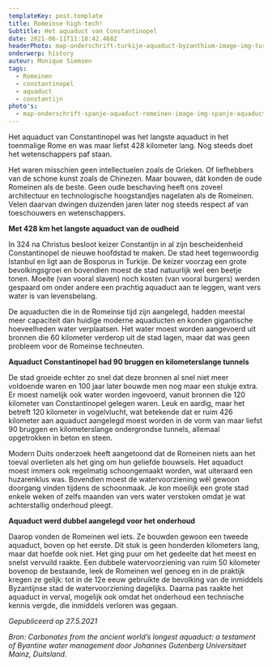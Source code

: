 ```yaml
---
templateKey: post.template
title: Romeinse high-tech!
Subtitle: Het aquaduct van Constantinopel
date: 2021-06-11T11:18:42.468Z
headerPhoto: map-onderschrift-turkije-aquaduct-byzanthium-image-img-turkije-aquaduct-byzanthium-jpg
onderwerp: history
auteur: Monique Siemsen
tags:
  - Romeinen
  - constantinopel
  - aquaduct
  - constantijn
photo's:
  - map-onderschrift-spanje-aquaduct-romeinen-image-img-spanje-aquaduct-romeinen-jpg
---
```

Het aquaduct van Constantinopel was het langste aquaduct in het toenmalige Rome en was maar liefst 428 kilometer lang. Nog steeds doet het wetenschappers paf staan.

Het waren misschien geen intellectuelen zoals de Grieken. Of liefhebbers van de schone kunst zoals de Chinezen. Maar bouwen, dát konden de oude Romeinen als de beste. Geen oude beschaving heeft ons zoveel architectuur en technologische hoogstandjes nagelaten als de Romeinen. Velen daarvan dwingen duizenden jaren later nog steeds respect af van toeschouwers en wetenschappers.

**Met 428 km het langste aquaduct van de oudheid**

In 324 na Christus besloot keizer Constantijn in al zijn bescheidenheid Constantinopel de nieuwe hoofdstad te maken. De stad heet tegenwoordig Istanbul en ligt aan de Bosporus in Turkije. De keizer voorzag een grote bevolkingsgroei en bovendien moest de stad natuurlijk wel een beetje tonen. Moeite (van vooral slaven) noch kosten (van vooral burgers) werden gespaard om onder andere een prachtig aquaduct aan te leggen, want vers water is van levensbelang. 

De aquaducten die in de Romeinse tijd zijn aangelegd, hadden meestal meer capaciteit dan huidige moderne aquaducten en konden gigantische hoeveelheden water verplaatsen. Het water moest worden aangevoerd uit bronnen die 60 kilometer verderop uit de stad lagen, maar dat was geen probleem voor de Romeinse techneuten. 

**Aquaduct Constantinopel had 90 bruggen en kilometerslange tunnels**

De stad groeide echter zo snel dat deze bronnen al snel niet meer voldoende waren en 100 jaar later bouwde men nog maar een stukje extra. Er moest namelijk ook water worden ingevoerd, vanuit bronnen die 120 kilometer van Constantinopel gelegen waren. Leuk en aardig, maar het betreft 120 kilometer in vogelvlucht, wat betekende dat er ruim 426 kilometer aan aquaduct aangelegd moest worden in de vorm van maar liefst 90 bruggen en kilometerslange ondergrondse tunnels, allemaal opgetrokken in beton en steen.

Modern Duits onderzoek heeft aangetoond dat de Romeinen niets aan het toeval overlieten als het ging om hun geliefde bouwsels. Het aquaduct moest immers ook regelmatig schoongemaakt worden, wat uiteraard een huzarenklus was. Bovendien moest de watervoorziening wél gewoon doorgang vinden tijdens de schoonmaak. Je kon moeilijk een grote stad enkele weken of zelfs maanden van vers water verstoken omdat je wat achterstallig onderhoud pleegt.

**Aquaduct werd dubbel aangelegd voor het onderhoud**

Daarop vonden de Romeinen wel iets. Ze bouwden gewoon een tweede aquaduct, boven op het eerste. Dit stuk is geen honderden kilometers lang, maar dat hoefde ook niet. Het ging puur om het gedeelte dat het meest en snelst vervuild raakte. Een dubbele watervoorziening van ruim 50 kilometer bovenop de bestaande, leek de Romeinen wel genoeg en in de praktijk kregen ze gelijk: tot in de 12e eeuw gebruikte de bevolking van de inmiddels Byzantijnse stad de watervoorziening dagelijks. Daarna pas raakte het aquaduct in verval, mogelijk ook omdat het onderhoud een technische kennis vergde, die inmiddels verloren was gegaan.

*Gepubliceerd op 27.5.2021*

*Bron: Carbonates from the ancient world’s longest aquaduct: a testament of Byantine water management door Johannes Gutenberg Universitaet Mainz, Duitsland*.